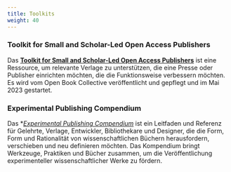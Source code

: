 ```yaml
---
title: Toolkits
weight: 40
---
```


### Toolkit for Small and Scholar-Led Open Access Publishers

Das **[Toolkit for Small and Scholar-Led Open Access Publishers](https://toolkit.openbookcollective.org/)** ist eine Ressource, um relevante Verlage zu unterstützen, die eine Presse oder Publisher einrichten möchten, die die Funktionsweise verbessern möchten. Es wird vom Open Book Collective veröffentlicht und gepflegt und im Mai 2023 gestartet.

### Experimental Publishing Compendium

Das **[Experimental Publishing Compendium](https://compendium.copim.ac.uk/)* ist ein Leitfaden und Referenz für Gelehrte, Verlage, Entwickler, Bibliothekare und Designer, die die Form, Form und Rationalität von wissenschaftlichen Büchern herausfordern, verschieben und neu definieren möchten. Das Kompendium bringt Werkzeuge, Praktiken und Bücher zusammen, um die Veröffentlichung experimenteller wissenschaftlicher Werke zu fördern.